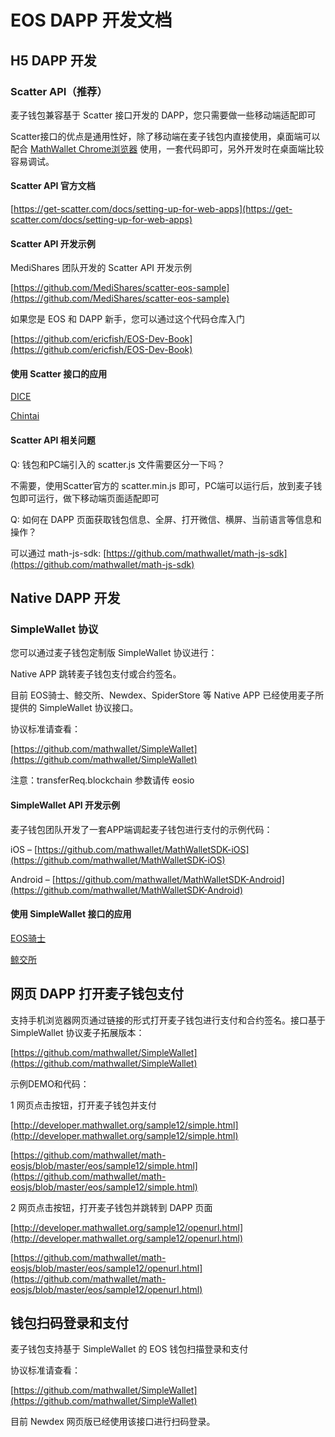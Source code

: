 # EOS DAPP 开发文档

## H5 DAPP 开发

### Scatter API（推荐）

麦子钱包兼容基于 Scatter 接口开发的 DAPP，您只需要做一些移动端适配即可

Scatter接口的优点是通用性好，除了移动端在麦子钱包内直接使用，桌面端可以配合 [MathWallet Chrome浏览器](https://chrome.google.com/webstore/detail/math-wallet/afbcbjpbpfadlkmhmclhkeeodmamcflc) 使用，一套代码即可，另外开发时在桌面端比较容易调试。

#### Scatter API 官方文档

[https://get-scatter.com/docs/setting-up-for-web-apps](https://get-scatter.com/docs/setting-up-for-web-apps)

#### Scatter API 开发示例

MediShares 团队开发的 Scatter API 开发示例

[https://github.com/MediShares/scatter-eos-sample](https://github.com/MediShares/scatter-eos-sample)

如果您是 EOS 和 DAPP 新手，您可以通过这个代码仓库入门

[https://github.com/ericfish/EOS-Dev-Book](https://github.com/ericfish/EOS-Dev-Book)

#### 使用 Scatter 接口的应用

[DICE](https://betdice.one)

[Chintai](https://eos.chintai.io)

#### Scatter API 相关问题

Q: 钱包和PC端引入的 scatter.js 文件需要区分一下吗？

不需要，使用Scatter官方的 scatter.min.js 即可，PC端可以运行后，放到麦子钱包即可运行，做下移动端页面适配即可

Q: 如何在 DAPP 页面获取钱包信息、全屏、打开微信、横屏、当前语言等信息和操作？

可以通过 math-js-sdk: [https://github.com/mathwallet/math-js-sdk](https://github.com/mathwallet/math-js-sdk)

## Native DAPP 开发

### SimpleWallet 协议

您可以通过麦子钱包定制版 SimpleWallet 协议进行：

Native APP 跳转麦子钱包支付或合约签名。

目前 EOS骑士、鲸交所、Newdex、SpiderStore 等 Native APP 已经使用麦子所提供的 SimpleWallet 协议接口。

协议标准请查看：

[https://github.com/mathwallet/SimpleWallet](https://github.com/mathwallet/SimpleWallet)

注意：transferReq.blockchain 参数请传 eosio

#### SimpleWallet API 开发示例

麦子钱包团队开发了一套APP端调起麦子钱包进行支付的示例代码：

iOS – [https://github.com/mathwallet/MathWalletSDK-iOS](https://github.com/mathwallet/MathWalletSDK-iOS)

Android – [https://github.com/mathwallet/MathWalletSDK-Android](https://github.com/mathwallet/MathWalletSDK-Android)

#### 使用 SimpleWallet 接口的应用

[EOS骑士](http://eosknights.io)

[鲸交所](https://whaleex.com)

## 网页 DAPP 打开麦子钱包支付

支持手机浏览器网页通过链接的形式打开麦子钱包进行支付和合约签名。接口基于 SimpleWallet 协议麦子拓展版本：

[https://github.com/mathwallet/SimpleWallet](https://github.com/mathwallet/SimpleWallet)

示例DEMO和代码：

1 网页点击按钮，打开麦子钱包并支付

[http://developer.mathwallet.org/sample12/simple.html](http://developer.mathwallet.org/sample12/simple.html)

[https://github.com/mathwallet/math-eosjs/blob/master/eos/sample12/simple.html](https://github.com/mathwallet/math-eosjs/blob/master/eos/sample12/simple.html)

2 网页点击按钮，打开麦子钱包并跳转到 DAPP 页面

[http://developer.mathwallet.org/sample12/openurl.html](http://developer.mathwallet.org/sample12/openurl.html)

[https://github.com/mathwallet/math-eosjs/blob/master/eos/sample12/openurl.html](https://github.com/mathwallet/math-eosjs/blob/master/eos/sample12/openurl.html)

## 钱包扫码登录和支付

麦子钱包支持基于 SimpleWallet 的 EOS 钱包扫描登录和支付

协议标准请查看：

[https://github.com/mathwallet/SimpleWallet](https://github.com/mathwallet/SimpleWallet)

目前 Newdex 网页版已经使用该接口进行扫码登录。